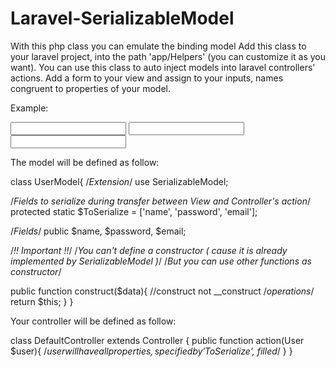 # Laravel-SerializableModel
With this php class you can emulate the binding model
Add this class to your laravel project, into the path 'app/Helpers' (you can customize it as you want).
You can use this class to auto inject models into laravel controllers' actions.
Add a form to your view and assign to your inputs, names congruent to properties of your model.

Example:

<form>
  <input type="textbox" name="email" />
  <input type="textbox" name="name" />
  <input type="password" name="password" />
</form>

The model will be defined as follow:

class UserModel{
  /*Extension*/
  use SerializableModel;

  /*Fields to serialize during transfer between View and Controller's action*/
  protected static $ToSerialize = ['name', 'password', 'email'];

  /*Fields*/
  public $name, $password, $email;

  /*!! Important !!*/
  /*You can't define a constructor ( cause it is already implemented by SerializableModel )*/
  /*But you can use other functions as constructor*/

  public function construct($data){ //construct not __construct
    /*operations*/
    return $this;
  }
}

Your controller will be defined as follow:

class DefaultController extends Controller
{
    public function action(User $user){
      /*$user will have all properties, specified by '$ToSerialize', filled*/
    }
}
